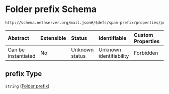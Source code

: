 # Folder prefix Schema

```txt
http://schema.nethserver.org/mail.json#/$defs/spam-prefix/properties/prefix
```



| Abstract            | Extensible | Status         | Identifiable            | Custom Properties | Additional Properties | Access Restrictions | Defined In                                      |
| :------------------ | :--------- | :------------- | :---------------------- | :---------------- | :-------------------- | :------------------ | :---------------------------------------------- |
| Can be instantiated | No         | Unknown status | Unknown identifiability | Forbidden         | Allowed               | none                | [mail.json\*](mail.json "open original schema") |

## prefix Type

`string` ([Folder prefix](mail-defs-spam-prefix-properties-folder-prefix.md))
